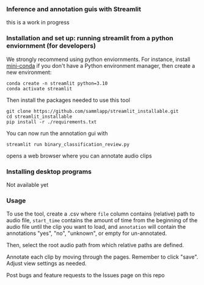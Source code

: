### Inference and annotation guis with Streamlit

this is a work in progress

### Installation and set up: running streamlit from a python enviornment (for developers)
We strongly recommend using python enviornments. For instance, install [mini-conda](https://www.anaconda.com/docs/getting-started/miniconda/main) if you don't have a Python environment manager, then create a new environment:

```
conda create -n streamlit python=3.10
conda activate streamlit
```

Then install the packages needed to use this tool
```
git clone https://github.com/sammlapp/streamlit_installable.git
cd streamlit_installable
pip install -r ./requirements.txt
```

You can now run the annotation gui with
```
streamlit run binary_classification_review.py
```
opens a web browser where you can annotate audio clips

### Installing desktop programs
Not available yet

### Usage
To use the tool, create a .csv where `file` column contains (relative) path to audio file, `start_time` contains the amount of time from the beginning of the audio file until the clip you want to load, and `annotation` will contain the annotations "yes", "no", "unknown", or empty for un-annotated. 

Then, select the root audio path from which relative paths are defined. 

Annotate each clip by moving through the pages. Remember to click "save". Adjust view settings as needed. 

Post bugs and feature requests to the Issues page on this repo
